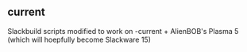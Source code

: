 ## current

Slackbuild scripts modified to work on -current + AlienBOB's Plasma 5 (which will hoepfully become Slackware 15)
